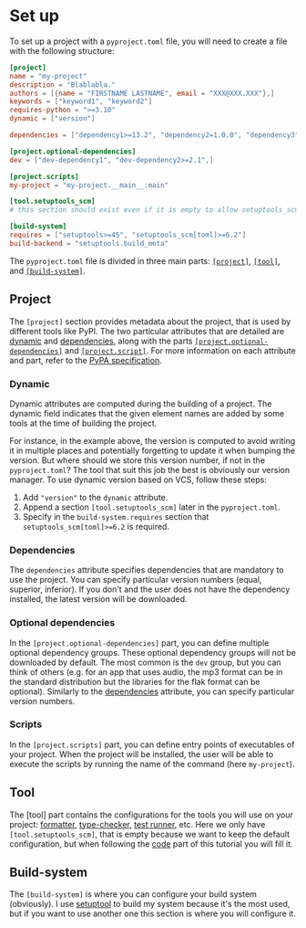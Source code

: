 # Set up

To set up a project with a `pyproject.toml` file, you will need to create a file with the following structure:

```toml
[project]
name = "my-project"
description = "Blablabla."
authors = [{name = "FIRSTNAME LASTNAME", email = "XXX@XXX.XXX"},]
keywords = ["keyword1", "keyword2"]
requires-python = ">=3.10"
dynamic = ["version"]

dependencies = ["dependency1>=13.2", "dependency2=1.0.0", "dependency3",]

[project.optional-dependencies]
dev = ["dev-dependency1", "dev-dependency2>=2.1",]

[project.scripts]
my-project = "my-project.__main__:main"

[tool.setuptools_scm]
# this section should exist even if it is empty to allow setuptools_scm to work

[build-system]
requires = ["setuptools>=45", "setuptools_scm[toml]>=6.2"]
build-backend = "setuptools.build_meta"
```

The `pyproject.toml` file is divided in three main parts: [`[project]`](#project), [`[tool]`](#tool), and [`[build-system]`](#build-system).

## Project

The `[project]` section provides metadata about the project, that is used by different tools like PyPI.
The two particular attributes that are detailed are [dynamic](#dynamic) and [dependencies](#dependencies), along with the parts [`[project.optional-dependencies]`](#optional-dependencies) and [`[project.script]`](#scripts).
For more information on each attribute and part, refer to the [PyPA specification](https://packaging.python.org/en/latest/specifications/declaring-project-metadata/).

### Dynamic

Dynamic attributes are computed during the building of a project.
The dynamic field indicates that the given element names are added by some tools at the time of building the project.

For instance, in the example above, the version is computed to avoid writing it in multiple places and potentially forgetting to update it when bumping the version.
But where should we store this version number, if not in the `pyproject.toml`?
The tool that suit this job the best is obviously our version manager.
To use dynamic version based on VCS, follow these steps:

1) Add  `"version"` to the `dynamic` attribute.
2) Append a section `[tool.setuptools_scm]` later in the `pyproject.toml`.
3) Specify in the `build-system.requires` section that `setuptools_scm[toml]>=6.2` is required.

### Dependencies

The `dependencies` attribute specifies dependencies that are mandatory to use the project.
You can specify particular version numbers (equal, superior, inferior).
If you don't and the user does not have the dependency installed, the latest version will be downloaded.

### Optional dependencies

In the `[project.optional-dependencies]` part, you can define multiple optional dependency groups.
These optional dependency groups will not be downloaded by default.
The most common is the `dev` group, but you can think of others (e.g. for an app that uses audio, the mp3 format can be in the standard distribution but the libraries for the flak format can be optional).
Similarly to the [dependencies](#dependencies) attribute, you can specify particular version numbers.

### Scripts

In the `[project.scripts]` part, you can define entry points of executables of your project.
When the project will be installed, the user will be able to execute the scripts by running the name of the command (here `my-project`).

## Tool

The [tool] part contains the configurations for the tools you will use on your project: [formatter](../code/format.md), [type-checker](../code/type-check.md), [test runner](../code/test/execution.md), etc.
Here we only have `[tool.setuptools_scm]`, that is empty because we want to keep the default configuration, but when following the [code](../code/README.md) part of this tutorial you will fill it.

## Build-system

The `[build-system]` is where you can configure your build system (obviously).
I use [setuptool](https://setuptools.pypa.io/en/latest/userguide/pyproject_config.html) to build my system because it's the most used, but if you want to use another one this section is where you will configure it.
